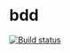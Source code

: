 # bdd
[![Build status](https://ci.appveyor.com/api/projects/status/w3j52k1fqh1x0gsa?svg=true)](https://ci.appveyor.com/project/Ilmir-Kus/bdd)

